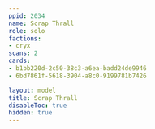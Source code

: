 ```yaml
---
ppid: 2034
name: Scrap Thrall
role: solo
factions:
- cryx
scans: 2
cards:
- b1bb220d-2c50-38c3-a6ea-badd24de9946
- 6bd7861f-5618-3904-a8c0-9199781b7426

layout: model
title: Scrap Thrall
disableToc: true
hidden: true
---
```


